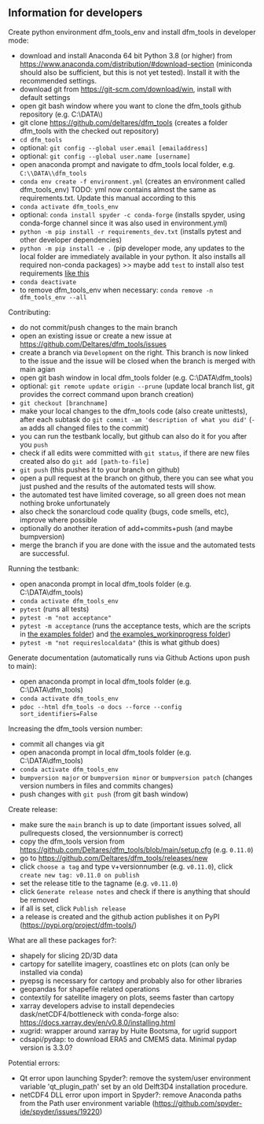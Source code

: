 Information for developers
--------

Create python environment dfm_tools_env and install dfm_tools in developer mode:

- download and install Anaconda 64 bit Python 3.8 (or higher) from https://www.anaconda.com/distribution/#download-section (miniconda should also be sufficient, but this is not yet tested). Install it with the recommended settings.
- download git from https://git-scm.com/download/win, install with default settings
- open git bash window where you want to clone the dfm_tools github repository (e.g. C:\\DATA\\)
- git clone https://github.com/deltares/dfm_tools (creates a folder dfm_tools with the checked out repository)
- ``cd dfm_tools``
- optional: ``git config --global user.email [emailaddress]``
- optional: ``git config --global user.name [username]``
- open anaconda prompt and navigate to dfm_tools local folder, e.g. ``C:\\DATA\\dfm_tools``
- ``conda env create -f environment.yml`` (creates an environment called dfm_tools_env) TODO: yml now contains almost the same as requirements.txt. Update this manual according to this
- ``conda activate dfm_tools_env``
- optional: ``conda install spyder -c conda-forge`` (installs spyder, using conda-forge channel since it was also used in environment.yml)
- ``python -m pip install -r requirements_dev.txt`` (installs pytest and other developer dependencies)
- ``python -m pip install -e .`` (pip developer mode, any updates to the local folder are immediately available in your python. It also installs all required non-conda packages) >> maybe add ``test`` to install also test requirements [like this](https://stackoverflow.com/questions/15422527/best-practices-how-do-you-list-required-dependencies-in-your-setup-py)
- ``conda deactivate``
- to remove dfm_tools_env when necessary: ``conda remove -n dfm_tools_env --all``

Contributing:
- do not commit/push changes to the main branch
- open an existing issue or create a new issue at https://github.com/Deltares/dfm_tools/issues
- create a branch via ``Development`` on the right. This branch is now linked to the issue and the issue will be closed when the branch is merged with main agian
- open git bash window in local dfm_tools folder (e.g. C:\\DATA\\dfm_tools)
- optional: ``git remote update origin --prune`` (update local branch list, git provides the correct command upon branch creation)
- ``git checkout [branchname]``
- make your local changes to the dfm_tools code (also create unittests), after each subtask do ``git commit -am 'description of what you did'`` (``-am`` adds all changed files to the commit)
- you can run the testbank locally, but github can also do it for you after you ``push``
- check if all edits were committed with ``git status``, if there are new files created also do ``git add [path-to-file]``
- ``git push`` (this pushes it to your branch on github)
- open a pull request at the branch on github, there you can see what you just pushed and the results of the automated tests will show.
- the automated test have limited coverage, so all green does not mean nothing broke unfortunately
- also check the sonarcloud code quality (bugs, code smells, etc), improve where possible
- optionally do another iteration of add+commits+push (and maybe bumpversion)
- merge the branch if you are done with the issue and the automated tests are successful.

Running the testbank:

- open anaconda prompt in local dfm_tools folder (e.g. C:\\DATA\\dfm_tools)
- ``conda activate dfm_tools_env``
- ``pytest`` (runs all tests)
- ``pytest -m "not acceptance"``
- ``pytest -m acceptance`` (runs the acceptance tests, which are the scripts in [the examples folder](https://github.com/Deltares/dfm_tools/tree/main/tests/examples)) and [the examples_workinprogress folder](https://github.com/Deltares/dfm_tools/tree/main/tests/examples_workinprogress))
- ``pytest -m "not requireslocaldata"`` (this is what github does)

Generate documentation (automatically runs via Github Actions upon push to main):

- open anaconda prompt in local dfm_tools folder (e.g. C:\\DATA\\dfm_tools)
- ``conda activate dfm_tools_env``
- ``pdoc --html dfm_tools -o docs --force --config sort_identifiers=False``

Increasing the dfm_tools version number:

- commit all changes via git
- open anaconda prompt in local dfm_tools folder (e.g. C:\\DATA\\dfm_tools)
- ``conda activate dfm_tools_env``
- ``bumpversion major`` or ``bumpversion minor`` or ``bumpversion patch`` (changes version numbers in files and commits changes)
- push changes with ``git push`` (from git bash window)

Create release:

- make sure the ``main`` branch is up to date (important issues solved, all pullrequests closed, the versionnumber is correct)
- copy the dfm_tools version from https://github.com/Deltares/dfm_tools/blob/main/setup.cfg (e.g. ``0.11.0``)
- go to https://github.com/Deltares/dfm_tools/releases/new
- click ``choose a tag`` and type v+versionnumber (e.g. ``v0.11.0``), click ``create new tag: v0.11.0 on publish``
- set the release title to the tagname (e.g. ``v0.11.0``)
- click ``Generate release notes`` and check if there is anything that should be removed
- if all is set, click ``Publish release``
- a release is created and the github action publishes it on PyPI (https://pypi.org/project/dfm-tools/)

What are all these packages for?:

- shapely for slicing 2D/3D data
- cartopy for satellite imagery, coastlines etc on plots (can only be installed via conda)
- pyepsg is necessary for cartopy and probably also for other libraries
- geopandas for shapefile related operations
- contextily for satellite imagery on plots, seems faster than cartopy
- xarray developers advise to install dependecies dask/netCDF4/bottleneck with conda-forge also: https://docs.xarray.dev/en/v0.8.0/installing.html
- xugrid: wrapper around xarray by Huite Bootsma, for ugrid support
- cdsapi/pydap: to download ERA5 and CMEMS data. Minimal pydap version is 3.3.0?

Potential errors:

- Qt error upon launching Spyder?: remove the system/user environment variable 'qt_plugin_path' set by an old Delft3D4 installation procedure.
- netCDF4 DLL error upon import in Spyder?: remove Anaconda paths from the Path user environment variable (https://github.com/spyder-ide/spyder/issues/19220)
